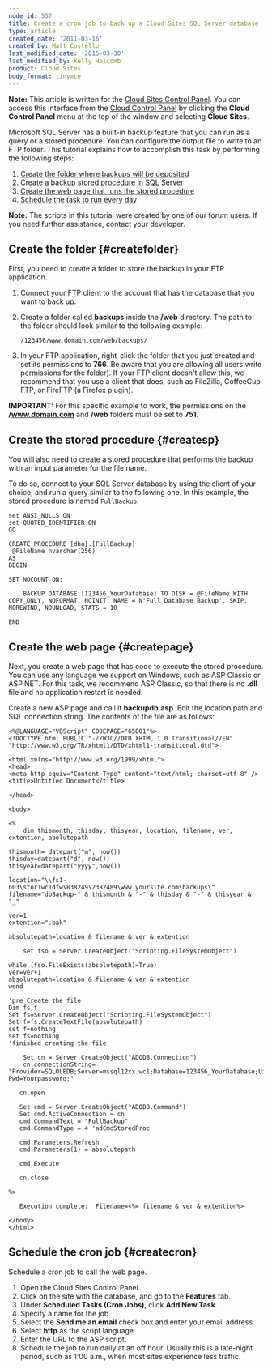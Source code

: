```yaml
---
node_id: 557
title: Create a cron job to back up a Cloud Sites SQL Server database
type: article
created_date: '2011-03-16'
created_by: Matt Costello
last_modified_date: '2015-03-30'
last_modified_by: Kelly Holcomb
product: Cloud Sites
body_format: tinymce
---
```


**Note:** This article is written for the [Cloud Sites Control
Panel](https://manage.rackspacecloud.com). You can access this interface
from the [Cloud Control Panel](https://mycloud.rackspace.com) by
clicking the **Cloud Control Panel** menu at the top of the window and
selecting **Cloud Sites**.

Microsoft SQL Server has a built-in backup feature that you can run as a
query or a stored procedure. You can configure the output file to write
to an FTP folder. This tutorial explains how to accomplish this task by
performing the following steps:

1.  [Create the folder where backups will be deposited](#createfolder)
2.  [Create a backup stored procedure in SQL Server](#createsp)
3.  [Create the web page that runs the stored procedure](#createpage)
4.  [Schedule the task to run every day](#createcron)

**Note:** The scripts in this tutorial were created by one of our forum
users. If you need further assistance, contact your developer.

Create the folder {#createfolder}
-----------------

First, you need to create a folder to store the backup in your FTP
application.

1.  Connect your FTP client to the account that has the database that
    you want to back up.
2.  Create a folder called **backups** inside the **/web** directory.
    The path to the folder should look similar to the following example:

        /123456/www.domain.com/web/backups/

3.  In your FTP application, right-click the folder that you just
    created and set its permissions to **766**. Be aware that you are
    allowing all users write permissions for the folder). If your FTP
    client doesn't allow this, we recommend that you use a client that
    does, such as FileZilla, CoffeeCup FTP, or FireFTP (a
    Firefox plugin).

**IMPORTANT:** For this specific example to work, the permissions on the
**/www.domain.com** and **/web** folders must be set to **751**.

Create the stored procedure {#createsp}
---------------------------

You will also need to create a stored procedure that performs the backup
with an input parameter for the file name.

To do so, connect to your SQL Server database by using the client of
your choice, and run a query similar to the following one. In this
example, the stored procedure is named `FullBackup`.

    set ANSI_NULLS ON
    set QUOTED_IDENTIFIER ON
    GO

    CREATE PROCEDURE [dbo].[FullBackup]
     @FileName nvarchar(256)
    AS
    BEGIN

    SET NOCOUNT ON;

        BACKUP DATABASE [123456_YourDatabase] TO DISK = @FileName WITH COPY_ONLY, NOFORMAT, NOINIT, NAME = N'Full Database Backup', SKIP, NOREWIND, NOUNLOAD, STATS = 10

    END

Create the web page {#createpage}
-------------------

Next, you create a web page that has code to execute the stored
procedure. You can use any language we support on Windows, such as ASP
Classic or ASP.NET. For this task, we recommend ASP Classic, so that
there is no **.dll** file and no application restart is needed.

Create a new ASP page and call it **backupdb.asp**. Edit the location
path and SQL connection string. The contents of the file are as follows:

    <%@LANGUAGE="VBScript" CODEPAGE="65001"%>
    <!DOCTYPE html PUBLIC "-//W3C//DTD XHTML 1.0 Transitional//EN" "http://www.w3.org/TR/xhtml1/DTD/xhtml1-transitional.dtd">

    <html xmlns="http://www.w3.org/1999/xhtml">
    <head>
    <meta http-equiv="Content-Type" content="text/html; charset=utf-8" />
    <title>Untitled Document</title>

    </head>

    <body>

    <%
        dim thismonth, thisday, thisyear, location, filename, ver, extention, abolutepath

    thismonth= datepart("m", now())
    thisday=datepart("d", now())
    thisyear=datepart("yyyy",now())

    location="\\fs1-n03\stor1wc1dfw\838249\2382489\www.yoursite.com\backups\"
    filename="dbBackup-" & thismonth & "-" & thisday & "-" & thisyear & "_"

    ver=1
    extention=".bak"

    absolutepath=location & filename & ver & extention

        set fso = Server.CreateObject("Scripting.FileSystemObject")

    while (fso.FileExists(absolutepath)=True)
    ver=ver+1
    absolutepath=location & filename & ver & extention
    wend

    'pre Create the file
    Dim fs,f
    Set fs=Server.CreateObject("Scripting.FileSystemObject")
    Set f=fs.CreateTextFile(absolutepath)
    set f=nothing
    set fs=nothing
    'finished creating the file

        Set cn = Server.CreateObject("ADODB.Connection")
        cn.connectionString= "Provider=SQLOLEDB;Server=mssql12xx.wc1;Database=123456_YourDatabase;Uid=123456_YourUsername; Pwd=Yourpassword;"

       cn.open

       Set cmd = Server.CreateObject("ADODB.Command")
       Set cmd.ActiveConnection = cn
       cmd.CommandText = "FullBackup"
       cmd.CommandType = 4 'adCmdStoredProc

       cmd.Parameters.Refresh
       cmd.Parameters(1) = absolutepath

       cmd.Execute

       cn.close

    %>

       Execution complete:  Filename=<%= filename & ver & extention%>

    </body>
    </html>

Schedule the cron job {#createcron}
---------------------

Schedule a cron job to call the web page.

1.  Open the Cloud Sites Control Panel.
2.  Click on the site with the database, and go to the **Features** tab.
3.  Under **Scheduled Tasks (Cron Jobs)**, click **Add New Task**.
4.  Specify a name for the job.
5.  Select the **Send me an email** check box and enter your
    email address.
6.  Select **http** as the script language.
7.  Enter the URL to the ASP script.
8.  Schedule the job to run daily at an off hour. Usually this is a
    late-night period, such as 1:00 a.m., when most sites experience
    less traffic.


